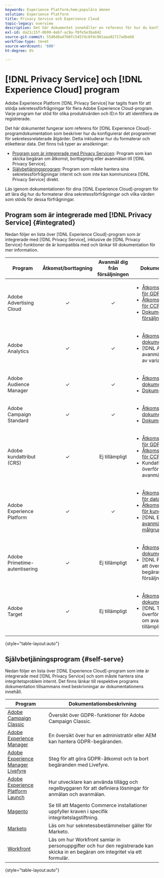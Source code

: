 ```yaml
---
keywords: Experience Platform;hem;populära ämnen
solution: Experience Platform
title: Privacy Service och Experience Cloud
topic-legacy: overview
description: Det här dokumentet innehåller en referens för hur du konfigurerar olika Experience Cloud-program för sekretessrelaterade åtgärder.
exl-id: da21c15f-0b99-4eb7-ac9a-f0fe5e3ba842
source-git-commit: 55d6d8ad7b0fc5457dc0fdc981aaa92717adbe68
workflow-type: tm+mt
source-wordcount: '600'
ht-degree: 6%

---
```


# [!DNL Privacy Service] och  [!DNL Experience Cloud] program

Adobe Experience Platform [!DNL Privacy Service] har tagits fram för att stödja sekretessförfrågningar för flera Adobe Experience Cloud-program. Varje program har stöd för olika produktvärden och ID:n för att identifiera de registrerade.

Det här dokumentet fungerar som referens för [!DNL Experience Cloud]-programdokumentation som beskriver hur du konfigurerar det programmet för sekretessrelaterade åtgärder. Detta inkluderar hur du formaterar och etiketterar data. Det finns två typer av ansökningar:

* [Program som är integrerade med Privacy Servicen](#integrated): Program som kan skicka begäran om åtkomst, borttagning eller avanmälan till  [!DNL Privacy Service].
* [Självbetjäningsprogram](#self-serve): Program som måste hantera sina sekretessförfrågningar internt och som inte kan kommunicera  [!DNL Privacy Service] direkt.

Läs igenom dokumentationen för dina [!DNL Experience Cloud]-program för att lära dig hur du formaterar dina sekretessförfrågningar och vilka värden som stöds för dessa förfrågningar.

## Program som är integrerade med [!DNL Privacy Service] {#integrated}

Nedan följer en lista över [!DNL Experience Cloud]-program som är integrerade med [!DNL Privacy Service], inklusive de [!DNL Privacy Service]-funktioner de är kompatibla med och länkar till dokumentation för mer information.

| Program | Åtkomst/borttagning | Avanmäl dig från försäljningen | Dokumentation och överväganden |
| --- | :---: | :---: | --- |
| Adobe Advertising Cloud | ✓ | ✓ | <ul><li>[Åtkomst/radering av dokumentation för GDPR](https://experienceleague.adobe.com/docs/advertising-cloud/privacy/ad-cloud-gdpr.html)</li><li>[Åtkomst-/borttagningsdokumentation för CCPA](https://experienceleague.adobe.com/docs/advertising-cloud/privacy/ad-cloud-ccpa-access-delete.html)</li><li>[Dokumentation för avanmälan av försäljning för CCPA](https://experienceleague.adobe.com/docs/advertising-cloud/privacy/ad-cloud-ccpa-opt-out-of-sale.html)</li></ul> |
| Adobe Analytics | ✓ | ✓ | <ul><li>[Åtkomst/borttagning av dokumentation](https://experienceleague.adobe.com/docs/analytics/admin/data-governance/an-gdpr-overview.html)</li><li>[!DNL Analytics] hanterar avanmälningsbegäranden med hjälp av variabler för  [sekretessrapportering](https://experienceleague.adobe.com/docs/analytics/admin/data-governance/consent-variables.html)</li></ul> |
| Adobe Audience Manager | ✓ | ✓ | <ul><li>[Åtkomst/borttagning av dokumentation](https://experienceleague.adobe.com/docs/audience-manager/user-guide/overview/data-privacy/data-privacy-requests.html)</li><li>[Dokumentation om avanmälan](https://experienceleague.adobe.com/docs/audience-manager/user-guide/features/declared-ids.html)</li></ul> |
| Adobe Campaign Standard | ✓ | ✓ | <ul><li>[Åtkomst/borttagning av dokumentation](https://experienceleague.adobe.com/docs/campaign-classic/using/getting-started/privacy/privacy-management.html?lang=sv)</li><li>[Dokumentation om avanmälan](../segmentation/consents.md)</li></ul> |
| Adobe kundattribut (CRS) | ✓ | Ej tillämpligt | <ul><li>[Åtkomst/radering av dokumentation för GDPR](https://experienceleague.adobe.com/docs/core-services/interface/customer-attributes/gdpr.html)</li><li>[Åtkomst-/borttagningsdokumentation för CCPA](https://experienceleague.adobe.com/docs/core-services/interface/customer-attributes/ccpa.html)</li><li>Kundattribut har inte möjlighet att överföra data, och därför kan du inte avanmäla dig från försäljning.</li></ul> |
| Adobe Experience Platform | ✓ | ✓ | <ul><li>[Åtkomst/borttagningsdokumentation för datasjön](../catalog/privacy.md)</li><li>[Åtkomst/radering av dokumentation för kundprofil i realtid](../profile/privacy.md)</li><li>[!DNL Experience Platform] uppfyller  [avanmälningsbegäranden för målgruppssegment](../segmentation/consents.md).</li></ul> |
| Adobe Primetime-autentisering | ✓ | Ej tillämpligt | <ul><li>[Åtkomst/borttagning av dokumentation](http://tve.helpdocsonline.com/how-to-make-a-privacy-request)</li><li>[!DNL Primetime] har inte möjlighet att överföra data, och därför är begäran om avanmälan från försäljning inte tillämplig.</li></ul> |
| Adobe Target | ✓ | Ej tillämpligt | <ul><li>[Åtkomst/borttagning av dokumentation](https://experienceleague.adobe.com/docs/target/using/implement-target/before-implement/privacy/cmp-privacy-and-general-data-protection-regulation.html)</li><li>[!DNL Target] har inte möjlighet att överföra data, och därför är begäran om avanmälan från försäljning inte tillämplig.</li></ul> |

{style=&quot;table-layout:auto&quot;}

## Självbetjäningsprogram {#self-serve}

Nedan följer en lista över [!DNL Experience Cloud]-program som inte är integrerade med [!DNL Privacy Service] och som måste hantera sina integritetsproblem internt. Det finns länkar till respektive programs dokumentation tillsammans med beskrivningar av dokumentationens innehåll.

| Program | Dokumentationsbeskrivning |
| ------- | ----------- |
| [Adobe Campaign Classic](https://experienceleague.adobe.com/docs/campaign-classic/using/getting-started/privacy/privacy-management.html) | Översikt över GDPR-funktioner för Adobe Campaign Classic. |
| [Adobe Experience Manager](https://experienceleague.adobe.com/docs/experience-manager-64/managing/data-protection/data-protection-and-privacy.html) | En översikt över hur en administratör eller AEM kan hantera GDPR-begäranden. |
| [Adobe Experience Manager Livefyre](https://experienceleague.adobe.com/docs/livefyre/using/settings-other/privacy-requests/c-gdpr-compliance.html) | Steg för att göra GDPR-åtkomst och ta bort begäranden med Livefyre. |
| [Adobe Experience Platform Launch](https://experienceleague.adobe.com/docs/launch/using/client-side-info/deploy-javascript-tags-to-opt-in-to-launch.html) | Hur utvecklare kan använda tillägg och regelbyggaren för att definiera lösningar för anmälan och avanmälan. |
| [Magento](https://devdocs.magento.com/compliance/industry-compliance.html) | Se till att Magento Commerce installationer uppfyller kraven i specifik integritetslagstiftning. |
| [Marketo](https://www.marketo.com/company/trust/gdpr/) | Läs om hur sekretessbestämmelser gäller för Marketo. |
| [Workfront](https://www.workfront.com/privacy-notice) | Läs om hur Workfront samlar in personuppgifter och hur den registrerade kan skicka in en begäran om integritet via ett formulär. |

{style=&quot;table-layout:auto&quot;}
